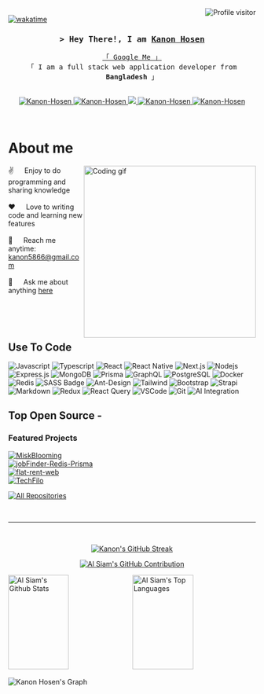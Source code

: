 <!--
<h2 align="center">
  Welcome to Kanon Hosen World!
  <img src="https://media.giphy.com/media/hvRJCLFzcasrR4ia7z/giphy.gif" width="28">
</h2>
-->

<!--
<p align="center">
  <a href="https://github.com/Kanon-Hosen"><img src="https://readme-typing-svg.herokuapp.com/?lines=Self%20Taught%20Programmer;Front%20End%20Developer;1.5%2B%20years%20of%20coding%20experience;Always%20learning%20new%20things&center=true&width=380&height=45"></a>
</p>

 -->

<a href="https://komarev.com/ghpvc/?username=Kanon-Hosen">
  <img align="right" src="https://komarev.com/ghpvc/?username=Kanon-Hosen&label=Visitors&color=0e75b6&style=flat" alt="Profile visitor" />
</a>


[![wakatime](https://wakatime.com/badge/user/eebb3dd8-d9b2-40de-9b88-6fd6cac99dbc.svg)](https://wakatime.com/@eebb3dd8-d9b2-40de-9b88-6fd6cac99dbc)

<!-- Intro  -->
<h3 align="center">
        <samp>&gt; Hey There!, I am
                <b><a target="_blank" href="https://Kanon-Hosen.com">Kanon Hosen</a></b>
        </samp>
</h3>


<p align="center"> 
  <samp>
    <a href="https://www.google.com/search?q=Kanon+Hosen">「 Google Me 」</a>
    <br>
    「 I am a full stack web application developer from <b>Bangladesh</b> 」
    <br>
    <br>
  </samp>
</p>

<p align="center">
<a href="https://kanon-portfolio.vercel.app/" target="_blank">
  <img src="https://img.shields.io/badge/Website-DC143C?style=for-the-badge&logo=medium&logoColor=white" alt="Kanon-Hosen" />
</a>
 <a href="https://linkedin.com/in/kanon-hosen" target="_blank">
  <img src="https://img.shields.io/badge/LinkedIn-0077B5?style=for-the-badge&logo=linkedin&logoColor=white" alt="Kanon-Hosen"/>
 </a>
 <!-- <a href="https://dev.to/Kanon-Hosen" target="_blank">
  <img src="https://img.shields.io/badge/dev.to-0A0A0A?style=for-the-badge&logo=dev.to&logoColor=white" alt="Kanon-Hosen" />
 </a> -->
 <a href="https://twitter.com/_Kanon-Hosen" target="_blank">
  <img src="https://img.shields.io/badge/Twitter-1DA1F2?style=for-the-badge&logo=twitter&logoColor=white" />
 </a>
 <a href="https://instagram.com/Kanon-Hosen" target="_blank">
  <img src="https://img.shields.io/badge/Instagram-fe4164?style=for-the-badge&logo=instagram&logoColor=white" alt="Kanon-Hosen" />
 </a> 
<a href="https://www.facebook.com/kanon.hosen.75" target="_blank">
  <img src="https://img.shields.io/badge/Facebook-20BEFF?style=for-the-badge&logo=facebook&logoColor=white" alt="Kanon-Hosen" />
</a>
</p>
<br />

<!-- About Section -->
 # About me
 
<p>
 <img align="right" width="350" src="/assets/programmer.gif" alt="Coding gif" />
  
 ✌️ &emsp; Enjoy to do programming and sharing knowledge <br/><br/>
 ❤️ &emsp; Love to writing code and learning new features<br/><br/>
 📧 &emsp; Reach me anytime: kanon5866@gmail.com<br/><br/>
 💬 &emsp; Ask me about anything [here](https://github.com/Kanon-Hosen/issues)

</p>

<br/>
<br/>
<br/>

## Use To Code

![Javascript](https://img.shields.io/badge/Javascript-F0DB4F?style=for-the-badge&labelColor=black&logo=javascript&logoColor=F0DB4F)
![Typescript](https://img.shields.io/badge/Typescript-007acc?style=for-the-badge&labelColor=black&logo=typescript&logoColor=007acc)
![React](https://img.shields.io/badge/-React-61DBFB?style=for-the-badge&labelColor=black&logo=react&logoColor=61DBFB)
![React Native](https://img.shields.io/badge/React_Native-20232A?style=for-the-badge&logo=react&logoColor=61DAFB)
![Next.js](https://img.shields.io/badge/next.js-000000?style=for-the-badge&logo=nextdotjs&logoColor=white)
![Nodejs](https://img.shields.io/badge/Nodejs-3C873A?style=for-the-badge&labelColor=black&logo=node.js&logoColor=3C873A)
![Express.js](https://img.shields.io/badge/Express.js-000000?style=for-the-badge&logo=express&logoColor=white)
![MongoDB](https://img.shields.io/badge/MongoDB-4EA94B?style=for-the-badge&logo=mongodb&logoColor=white)
![Prisma](https://img.shields.io/badge/Prisma-2D3748?style=for-the-badge&logo=prisma&logoColor=white)
![GraphQL](https://img.shields.io/badge/GraphQL-E10098?style=for-the-badge&logo=graphql&logoColor=white)
![PostgreSQL](https://img.shields.io/badge/PostgreSQL-316192?style=for-the-badge&logo=postgresql&logoColor=white)
![Docker](https://img.shields.io/badge/Docker-2496ED?style=for-the-badge&logo=docker&logoColor=white)
![Redis](https://img.shields.io/badge/Redis-DC382D?style=for-the-badge&logo=redis&logoColor=white)
![SASS Badge](https://img.shields.io/badge/Sass-CC6699?style=for-the-badge&logo=sass&logoColor=white)
![Ant-Design](https://img.shields.io/badge/AntDesign-0170FE?style=for-the-badge&logo=antdesign&logoColor=white)
![Tailwind](https://img.shields.io/badge/Tailwind_CSS-092749?style=for-the-badge&logo=tailwindcss&logoColor=06B6D4&labelColor=000000)
![Bootstrap](https://img.shields.io/badge/Bootstrap-563D7C?style=for-the-badge&logo=bootstrap&logoColor=white)
![Strapi](https://img.shields.io/badge/strapi-2E7EEA?style=for-the-badge&logo=strapi&logoColor=white)
![Markdown](https://img.shields.io/badge/Markdown-000000?style=for-the-badge&logo=markdown&logoColor=white)
![Redux](https://img.shields.io/badge/Redux-593D88?style=for-the-badge&logo=redux&logoColor=white)
![React Query](https://img.shields.io/badge/-React_Query-FF4154?style=for-the-badge&logo=react%20query&logoColor=white)
![VSCode](https://img.shields.io/badge/Visual_Studio-0078d7?style=for-the-badge&logo=visual%20studio&logoColor=white)
![Git](https://img.shields.io/badge/Git-F05032?style=for-the-badge&logo=git&logoColor=white)
![AI Integration](https://img.shields.io/badge/AI%20Integration-000000?style=for-the-badge&logo=openai&logoColor=white)
<br/>

## Top Open Source -
### Featured Projects

[![MiskBlooming](https://github-readme-stats.vercel.app/api/pin/?username=Kanon-Hosen&repo=MiskBlooming&border_color=7F3FBF&bg_color=0D1117&title_color=C9D1D9&text_color=8B949E&icon_color=7F3FBF)](https://github.com/Kanon-Hosen/MiskBlooming)  
[![jobFinder-Redis-Prisma](https://github-readme-stats.vercel.app/api/pin/?username=Kanon-Hosen&repo=jobFinder-redis-prisma-postgresql&border_color=FF5722&bg_color=0D1117&title_color=FFFFFF&text_color=CCCCCC&icon_color=FF5722)](https://github.com/Kanon-Hosen/jobFinder-redis-prisma-postgresql)  
[![flat-rent-web](https://github-readme-stats.vercel.app/api/pin/?username=Kanon-Hosen&repo=flat-rent-web&border_color=1DB954&bg_color=0D1117&title_color=1DB954&text_color=CCCCCC&icon_color=1DB954)](https://github.com/Kanon-Hosen/flat-rent-web)  
[![TechFilo](https://github-readme-stats.vercel.app/api/pin/?username=Kanon-Hosen&repo=techfilo&border_color=FF5733&bg_color=0D1117&title_color=FFFFFF&text_color=CCCCCC&icon_color=FF5733)](https://github.com/Kanon-Hosen/techfilo)  

<p align="left">
  <a href="https://github.com/Kanon-Hosen?tab=repositories" target="_blank"><img alt="All Repositories" title="All Repositories" src="https://img.shields.io/badge/-All%20Repos-2962FF?style=for-the-badge&logo=koding&logoColor=white"/></a>
</p>

<br/>
<hr/>
<br/>

<p align="center">
 <a href="https://git.io/streak-stats"><img src="https://github-readme-streak-stats.herokuapp.com?user=kanon-hosen&theme=radical&border_radius=" alt="Kanon's GitHub Streak" /></a>
</p>

<p align="center">
  <a href="https://github.com/kanon-hosen">
    <img src="https://github-profile-summary-cards.vercel.app/api/cards/profile-details?username=kanon-hosen&theme=radical" alt="Al Siam's GitHub Contribution"/>
  </a>
</p>

<a> 
    <a href="https://github.com/kanon-hosen"><img alt="Al Siam's Github Stats" src="https://denvercoder1-github-readme-stats.vercel.app/api?username=kanon-hosen&show_icons=true&count_private=true&theme=react&border_color=7F3FBF&bg_color=0D1117&title_color=F85D7F&icon_color=F8D866" height="192px" width="49.5%"/></a>
  <a href="https://github.com/kanon-hosen"><img alt="Al Siam's Top Languages" src="https://denvercoder1-github-readme-stats.vercel.app/api/top-langs/?username=kanon-hosen&langs_count=8&layout=compact&theme=react&border_color=7F3FBF&bg_color=0D1117&title_color=F85D7F&icon_color=F8D866" height="192px" width="49.5%"/></a>
  <br/>
</a>

![Kanon Hosen's Graph](https://github-readme-activity-graph.vercel.app/graph?username=Kanon-Hosen&custom_title=Al%20Siam's%20GitHub%20Activity%20Graph&bg_color=0D1117&color=7F3FBF&line=7F3FBF&point=7F3FBF&area_color=FFFFFF&title_color=FFFFFF&area=true)
